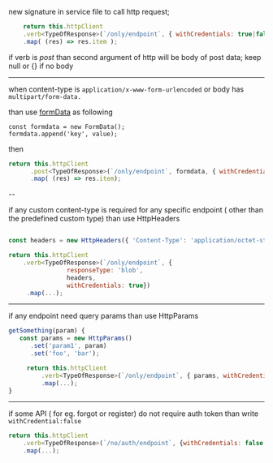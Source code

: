 new signature in service file to call http request;

```js
    return this.httpClient
    .verb<TypeOfResponse>(`/only/endpoint`, { withCredentials: true|false })
    .map( (res) => res.item );
```

if verb is *post* than second argument of http will be body of post data; keep null or {} if no body

----

when content-type is `application/x-www-form-urlencoded` or body has `multipart/form-data.`

than use [formData](https://developer.mozilla.org/en-US/docs/Web/API/FormData) as following

```
const formdata = new FormData();
formdata.append('key', value);
```
then

```js
return this.httpClient
      .post<TypeOfResponse>(`/only/endpoint`, formdata, { withCredentials: true|false })
      .map( (res) => res.item);
```

--

if any custom content-type is required for any specific endpoint ( other than the predefined custom type) than use HttpHeaders

```js

const headers = new HttpHeaders({ 'Content-Type': 'application/octet-stream' });

return this.httpClient
    .verb<TypeOfResponse>(`/only/endpoint`, {
                responseType: 'blob',
                headers,
                withCredentials: true})
     .map(...);
```

---

if any endpoint need query params than use HttpParams

```js
getSomething(param) {
   const params = new HttpParams()
      .set('param1', param)
      .set('foo', 'bar');

     return this.httpClient
         .verb<TypeOfResponse>(`/only/endpoint`, { params, withCredentials: true })
         .map(...);
}
```

---
if some API ( for eg. forgot or register) do not require auth token than write `withCredential:false`

```js
return this.httpClient
    .verb<TypeOfResponse>(`/no/auth/endpoint`, {withCredentials: false })
    .map(...);
 ```
 

